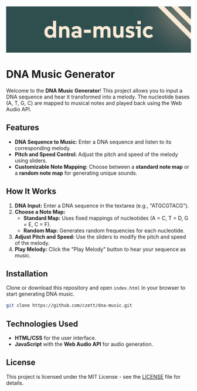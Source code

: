 ![banner where?](https://github.com/czett/dna-music/blob/main/deps/banner.png)

# DNA Music Generator

Welcome to the **DNA Music Generator**! This project allows you to input a DNA sequence and hear it transformed into a melody. The nucleotide bases (A, T, G, C) are mapped to musical notes and played back using the Web Audio API.

## Features

- **DNA Sequence to Music:** Enter a DNA sequence and listen to its corresponding melody.
- **Pitch and Speed Control:** Adjust the pitch and speed of the melody using sliders.
- **Customizable Note Mapping:** Choose between a **standard note map** or a **random note map** for generating unique sounds.
  
## How It Works

1. **DNA Input:** Enter a DNA sequence in the textarea (e.g., "ATGCGTACG").
2. **Choose a Note Map:**
   - **Standard Map:** Uses fixed mappings of nucleotides (A = C, T = D, G = E, C = F).
   - **Random Map:** Generates random frequencies for each nucleotide.
3. **Adjust Pitch and Speed:** Use the sliders to modify the pitch and speed of the melody.
4. **Play Melody:** Click the "Play Melody" button to hear your sequence as music.

## Installation

Clone or download this repository and open `index.html` in your browser to start generating DNA music.

```bash
git clone https://github.com/czett/dna-music.git
```

## Technologies Used

- **HTML/CSS** for the user interface.
- **JavaScript** with the **Web Audio API** for audio generation.

## License

This project is licensed under the MIT License - see the [LICENSE](LICENSE) file for details.
